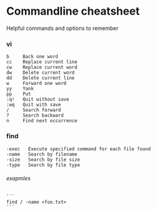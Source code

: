 # Commandline cheatsheet
Helpful commands and options to remember

### vi 
  ```
  b     Back one word
  cc    Replace current line
  cw    Replace current word
  dw    Delete current word
  dd    Delete current line
  w     Forward one word
  yy    Yank
  pp    Put
  :q!   Quit without save
  :wq   Quit with save
  /     Search forward
  ?     Search backward
  n     Find next occurrence
  ```

### find
  ```
  -exec   Execute specified command for each file found
  -name   Search by filename
  -size   Search by file size
  -type   Search by file type
  ```
###### exapmles
    ```
    find / -name <foo.txt>
    ```
